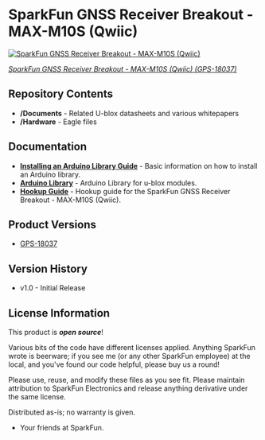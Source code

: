 SparkFun GNSS Receiver Breakout - MAX-M10S (Qwiic)
===========================================================

[![SparkFun GNSS Receiver Breakout - MAX-M10S (Qwiic)](https://cdn.sparkfun.com/assets/parts/1/7/3/4/1/18037-SparkFun_GNSS_Receiver_Breakout_-_MAX-M10S__Qwiic_-01_Default.jpg)](https://www.sparkfun.com/products/18037)

[*SparkFun GNSS Receiver Breakout - MAX-M10S (Qwiic) (GPS-18037)*](https://www.sparkfun.com/products/18037)

<Basic description of the part.>

Repository Contents
-------------------

* **/Documents** - Related U-blox datasheets and various whitepapers 
* **/Hardware** - Eagle files

Documentation
--------------

* **[Installing an Arduino Library Guide](https://learn.sparkfun.com/tutorials/installing-an-arduino-library)** - Basic information on how to install an Arduino library.
* **[Arduino Library](https://github.com/sparkfun/SparkFun_u-blox_GNSS_Arduino_Library)** - Arduino Library for u-blox modules.
* **[Hookup Guide](https://learn.sparkfun.com/tutorials/1759)** - Hookup guide for the SparkFun GNSS Receiver Breakout - MAX-M10S (Qwiic).

Product Versions
----------------
* [GPS-18037](https://www.sparkfun.com/products/18037)

Version History
---------------
* v1.0 - Initial Release

License Information
-------------------

This product is _**open source**_! 

Various bits of the code have different licenses applied. Anything SparkFun wrote is beerware; if you see me (or any other SparkFun employee) at the local, and you've found our code helpful, please buy us a round!

Please use, reuse, and modify these files as you see fit. Please maintain attribution to SparkFun Electronics and release anything derivative under the same license.

Distributed as-is; no warranty is given.

- Your friends at SparkFun.
